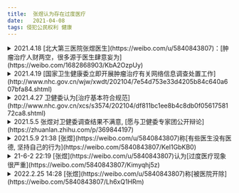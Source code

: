 ```yaml
---
title:  张煜认为存在过度医疗
date:   2021-04-08
tags: 侵犯公民权利 健康
---
```

<details markdown=1><summary markdown='span'>2021.4.18 [北大第三医院张煜医生](https://weibo.com/u/5840843807)：[肿瘤治疗人财两空，很多源于医生肆意妄为](https://weibo.com/1682868903/KbA2OzpUy)</summary>
写给我挚爱的国家和众多的肿瘤患者及家属一请与我一起呼吁，请求国家尽早设立医疗红线，遏制肿瘤治疗中的不良医疗行为

我叫张煜，是北京大学第三医院的一名普通的肿瘤内科医生，民盟成员。近1年多我碰见了很多事，让我经历了纠结和痛苦，也促使我去思考，为什么会出现这样的问题？现在我觉得想明白了，觉得有很多话要说，因此写下这篇文章。  
几乎每个中国人都有这个感觉，国家变得越来越强盛，人民生活水平越来越好，不公平的现象越来越少，体制也变得越来越透明。我们都是其中的受益者，并且为国家的发展和强大而感到骄傲和自豪。  
但是，今天要说的是不好的方面，是关于目前肿瘤治疗中出现的大量不良医疗行为和一些肆无忌惮的医生，以及分析其中的原因和提出解决方式。请想一想，有多少患者罹患肿瘤后时常担心人财两空，谈医院而色变，甚至拒绝去正规医院接受治疗。很多民众心中已经形成了这样的印象：肿瘤治疗不仅费用昂贵而且效果不佳，去了医院医生就是为了赚钱，最后很可能人没了，钱也没了。很遗憾，这种印象并不完全是凭空想象，现实中诸如此类的真实事例不断在发生着，并且每一个真实事例都很可能意味着一个家庭的破碎甚至返贫。  
其实在绝大多数情况下，肿瘤的治疗是不应该会人财两空的，而应该治疗效果比目前更好并且花费更少。那么为什么仍然有这么多人财两空的悲剧发生？实事求是的说，很多是由负责治疗肿瘤的医生造成的。  
我认为，目前医疗最大的问题并不是以药养医，而是监督力度缺乏，导致某些医生肆意妄为，由此而来的不良医疗行为伤害了患者的利益，是导致医患纠纷增加的重要因素，同时这也是导致普通民众认为看病难看病贵的重要原因。部分医生作恶的后果由全体国民一同承受，这非常不公平。  
我无法接受无辜的患者因为医生的不良医疗行为死亡率升高甚至直接导致死亡，无论如何，都必须写下这篇文章并公布于众：阐述目前的肿瘤治疗乱象和提出可能的解决方式，呼吁国家重视和进行监管。  

## 第一部分：当前肿瘤治疗中的乱象  
肿瘤患者是非常大的群体，2020年中国新发癌症患者457万人，死亡人数达300万，死亡率居高不下，发病率仍在上升。为什么死亡率如此之高？除了常见的诊断时已处于较晚的分期，基于我亲眼所见，我有理由相信这是因为不规范甚至错误的诊疗导致的，其中有相当比例的患者支出了不必要的昂贵花费，并且有一定比例的患者因为不规范甚至错误的诊疗而死亡。虽然这个比例没有具体统计也很难统计，但很可能超出我们的想象。可以说，神州大地血泪斑斑，而更值得我们深思的是，直到现在，很少人发声谴责这种违反医生职业道德的行为。  
我以自己的职业生涯作为担保承诺以下陈述的真实性：  
在过去1年多时间里，仅仅我自己就遇到了几十家医院超过百例的肿瘤患者接受了不当甚至错误的治疗，即明显违背了肿瘤界公认基本原则的治疗，其中部分是非常恶劣的行为，后续会举例阐述。这些不良医疗行为无一例外的导致患者的花费大幅度增加，并对患者带来伤害和痛苦，甚至有部分患者因此死亡。而且所涉及的不仅是普通的地方医院，还包括多家三甲医院的肿瘤医生，甚至是北京、上海、广州、天津和重庆等地区都有一些医生在肿瘤治疗中有明显的不端行为。更有甚者，高度怀疑有的科室制定了统一的策略，不遵从最权威的肿瘤治疗指南（中国CSCO指南、美国NCCN指南或欧洲ESMO指南），对肿瘤患者故意不采用标准治疗方案而改用其它方案，并且有充分证据表明这种方案更改对患者是有害无利，因为会增加患者的经济花费、毒副反应甚至死亡率。以致于我怀疑，可能有高达1/5以上的患者被更改了标准治疗方案，当然，小错就更多。  
坦率地说，胡乱更改标准治疗方案可谓肿瘤治疗中危害最大的一种行为。很多抗肿瘤药物本身非常好，却被一些医生甚至三甲医院医生滥用。出现这种情况的根本原因是两方面：一是专业知识不足，一是经济利益所致。以下均为临床实例：  
1、 有医生在对胃癌和肠癌患者进行术后辅助化疗时，用洛铂替代标准的奥沙利铂，用雷替曲塞和被淘汰的去氧氟鸟苷替代标准的5-Fu类药物。有充分的证据表明这种行为会造成复发转移率不同程度的升高。  
2、 有医生在对肠癌根治术后III期患者时，没有任何指证就在化疗基础上加用贝伐珠单抗/西妥昔单抗，甚至加上没有被批准用于治疗肠癌的安罗替尼或阿帕替尼。有充分证据表明此类患者只应该接受标准双药化疗，胡乱增加靶向治疗会造成复发转移率轻度增加，死亡率增加。  
3、 有医生在对明确不需要化疗的患者时，比如I期肠癌或者IIA期dMMR肠癌、IA期胃癌患者，故意夸大病情并采用辅助化疗。有证据提示这样做只能给患者带来伤害，甚至可能增加复发转移风险。  
4、 有医生在胃癌和肠癌的术前化疗中，不选择最有把握的治疗方案，而选择疗效差的方案甚至采用错误的方案，比如对肠癌患者使用多西紫杉醇化疗，对胃癌患者使用培美曲塞化疗。  
5、 有医生甚至直接摈弃标准治疗方案，完全不对患者进行知情告知和商量，想怎么治疗就怎么治疗，比如鼻咽癌应该外放疗的更改为粒子治疗，肠癌单发肝转移应该手术的更改为射频消融或介入，不应该手术的强行手术。  
6、 有医生滥用PD-1抑制剂，在胃癌术后、胰腺癌术后、肠癌术后、胆管癌术后的明确不需要进行PD-1抑制剂治疗的患者，错误的告知患者可以明显增加疗效，从而诱导这些患者进行PD-1抑制剂治疗。  
7、 其它种种现象不胜枚举，比如强行要求患者做术后不需要的热灌注化疗，给不需要的患者预防性注射长效升白针，等等。  
医生这行确实不容易，工作辛苦，压力大，收入与付出往往不相称，但我认为这些绝不是作恶的理由。按照医疗原则和相关法律要求，执业医生不允许胡乱更改标准方案，给予患者尽可能正确的治疗不是医生对患者的恩赐，而是医生的责任和义务。仅仅因为患者和家属的医学知识薄弱、法律意识淡薄和医疗官司维权不易，很多医生有不良医疗行为却不必承受后果，甚至毫无麻烦。这些医生利用自己的优势地位和权力来伤害患者，显然是非常不对的行为。三甲医院的专科医生应该是最让患者信任和放心的，这也是作为医生的荣耀，但是很遗憾目前并没有成为现实。  

## 第二部分：发生不良医疗行为的原因  
（1） 缺乏监管。这是最重要的原因，医生也是人，也会犯错。但有不少医生以“个体化治疗”为幌子，随意更改和制定治疗方案，美其名曰是为了提高疗效，实际却都是为了一己之私。而我们赫然发现，对这种行为目前竟然没有有效管制。如果没有监管，真的会有相当比例的医生把患者的治疗改得更贵更差，更有甚者，一些医生就是完全不顾患者死活，榨取最大利益，并且还不必因此受到惩罚。这就是医疗矛盾最深的根源之一。如果缺乏监管，有些医生必然会将自己的利益凌驾于患者的利益之上。  
（2） 部分医生的无知和贪婪。让人不敢置信的是，有的医生真的是为了钱可以置患者生命于不顾。有的时候是明知道更改患者的标准治疗方案是错的，但就是为了获取利益而进行更改，或让完全不需要治疗的肿瘤患者进行治疗，这类情况临床上屡见不鲜。  
（3） 患者作为弱势群体，往往只能选择相信医生而难以了解到治疗错误，甚至即使知道治疗错误却也无力反抗。给卫健委的投诉往往被打回医院自行处理，于是只能诉诸于法律，但是法律程序的复杂繁琐和高昂花费，往往使受到伤害的患者望而却步。一些收入本身偏低的患者，因病致贫，更加难以负担维权的高额花费。  
系统性滥用医生职权、违反诊疗原则获取利益同时对患者造成严重损害的行为，会让很多好医生、年轻医生觉得失望和心凉，辛苦工作为患者生命付出努力的医生赚取的收入远远低于这些做出不良医疗行为的医生，这公平么？我相信国家不会对此视若无睹。。  
目前的医疗制度也存在问题：医生与患者的根本利益存在不一致，有时甚至是相反的。尤其在肿瘤治疗领域，更是如此。也就是说：如果医生全心全意为患者着想，一切都从患者利益出发，医生会很苦且很穷。反过来：如果医生完全不在乎患者，一切从自身利益出发，医生会得到丰厚的回报，有时甚至超过普通人的想象。  
多年之前，当我后知后觉地发现这个事实之后，我默然了很久，并且第一次产生对医生这个职业产生了质疑甚至一丝厌恶。我希望医疗行业更高尚，医生更值得尊敬。  
一些医生可以很好的识别出临床上哪些是不能得罪的患者，哪些是没有能力反抗的患者。让人无比愤怒的是，不少经济不太宽裕的患者满怀希望从外地城镇甚至农村去一线城市三甲医院求医，碰见了无良医生，然后被医生告知采用的是专为患者制定的个体化方案，疗效好，只是贵了些，诱骗患者服从并进行治疗。结果往往是花费急剧的升高且死亡率随之升高。明摆着是医生的贪欲和私心作祟而做出这种无耻的事情，却偏要冠冕堂皇，肆意榨取患者的血汗。我仿佛能听见有些不良医生得意洋洋的笑声，患者的巨额花费变成变成了这些医生的豪宅豪车、香车美酒  
这就是目前最大的、继续改变的肿瘤医疗的不公平现状。  
解决方案：  
我反复认真的思索了很久，要治疗医疗乱象着实不易，但我觉得以下四点是最重要的方式。  
（1） 法律的支持，依法治理医疗乱象，这是最重要的一点。目前患者通过法律维权确实太难，国家是否可以新增关于医疗纠纷的补充条款，也就是快速处理程序：当明确医生将不符合说明书及指南、临床规范的错误药物或其它治疗方式用于患者，并且没有详细准确的的知情同意时，直接由法院判定医生失职，并快速进行经济赔偿。如此一来，患者的维权显著的缩短时间并简单易行，可以直接震慑医疗不良行为。  
（2） 加强监管体系。如果能解决第一条，那么就可以考虑建立不良医疗行为登记制度，一经发现，终身登记。并且可以制定例如发生3次则直接暂停医生执业资格或者永久吊销之类的细则。甚至可以考虑建立主治医生-科主任及院长负责制，从而敦促各个医院不再仅仅比拼临床和科研实力，还要非常重视防范不良医疗行为的发生。  
（3） 推进同行监督机制。是否可以选择部分专业水平高和职业道德过硬的医生进行定期审核，严查潜在的错误并及时改正。坦率说，很多地方医院对肿瘤的知识水平确实很落后，需要更正和进步。  
（4） 向民众普及正确知识。很多医学基本原则其实并不难懂。医生在做出不良医疗行为的时候，势必需要尝试扭曲患者的观念，灌输给患者错误的信息。但如果患者已经明白了是怎么回事，就会闲着增加不良医生作恶的难度。我国有很多治疗肿瘤的医生（很多是外科医生）对抗肿瘤药物的使用缺乏基本的认知，并且态度散漫，盲目自信，专业性差得一塌糊涂。诸如上述所说，我曾见过使用多西紫杉醇治疗肠癌的外科医生，猜测是该医生觉得多西紫杉醇治疗胃癌都很好用，那么肯定可以治疗恶性程度更小的肠癌，所以予以应用，但实际上多西紫杉醇治疗肠癌完全无效。就是这样，用了错误的药物甚至导致了严重后果。患者依旧没有能力反抗不了了之，一是因为走法院程序太过于简单，二是后续治疗还需要在医院进行，不敢得罪医生。  
因此恳请国家通过各种方式设立红线并严格监督执行：任何明确违规且损伤患者生命权益的不良医疗行为，必须从重从快处罚。（个人认为这是改善医疗质量的最为重要的一条，只有这条红线开展并严格执行，才能保护患者安全，减少医患纠纷，是民众之福。我甚至觉得都不需要DRGS系统控费，只要医生治病是以患者为中心，鉴于国家已经为民众下调了众多抗肿瘤药物的价格，只要医生不为了自身利益乱花钱，患者和医保的支出将会显著下降）。  

## 第三部分案例分析：一位医生怎样让患者花费增加十倍并且更早死亡  
　我们来看看一例典型的医疗不良行为。这位医生其实我写过，很多人已经知晓，上海知名三甲医院的普外科医生陆巍医生。他和蔼可亲，说的话令很多患者觉得很有道理，但是很遗憾，实际上述只是表现，行为败坏和道德沦丧。治疗的多位患者都是以赚取利益为首要目的。  
他收治了一位晚期胃癌AFP阳性的患者，虽然该类型少见，但根据诊疗规范也应当按照普通胃癌治疗。通常胃癌的一线治疗、二线治疗和三线治疗花费并不高，国家都可以报销。但是陆医生并不满足，结果就是这位患者的生存期明显缩短，花费比常规治疗高了10倍以上，积蓄全无并欠下十多万债务。我们来看看这位L医生是怎么做的。  
（1） 让患者进行NGS测序：2万左右的花费。L医生给患者采用的NGS是目前认为最不可靠的抽血检验，而不是可靠性更高的肿瘤活检组织检测。也就是说，做完的NGS结果几乎没有任何参考价值，按照常规应该将患者诊断时使用的胃镜病理组织切片进行检测更准确，需要患者回当地取标本。但陆医生非常着急，毅然决定先抽血测了再说。  
（2） 采用奇葩的二线治疗方案：培美曲塞、安罗替尼、奥沙利铂、卡培他滨和他莫昔芬联合治疗，这是LL医生自己生搬硬造出的前所未有的胃癌治疗方案。任何一个知晓肿瘤药物治疗基本知识的医生都知道，这个方案完全不合理。标准的胃癌二线化疗是紫杉类方案，目前认为这是最可能有效的治疗方案之一，并且花费较低。但强行改成上述奇葩方案后花费急剧升高，并且完全无效。  
（3） 向患者推荐无效、昂贵、不合法的NKT治疗：每次治疗费用多达3万。目前临床都认为NKT治疗对晚期肿瘤几乎完全无效，因此国家三令五申禁止NKT治疗收费，仅限于免费的临床研究。而陆医生想尽办法诱导患者家属接受该治疗，告诉患者和家属会有很好效果，使得他们借钱去进行这种治疗，最终人财两空。要知道，这些钱都是患者的血汗钱，要1年多才能存下3万元。患者和家属为了看病，每次去上海只能住地下室尽量省钱，并且抱着控制和治愈疾病的希望，满怀感激的给L医生送去特产。结果，L医生是怎么回报的？  
（4） 滥用辅助用药：L医生开具了很多辅助药物，诸如日达仙之类。当然日达仙本身是不错的药物，但是确实不适合用于经济不宽裕的患者，性价比太低。  
结果就是患者被吃干抹净，当钱花完之后实在筹不到钱，陆医生就开始不闻不问，直至患者去世，生存时间很短，尽管AFP阳性胃癌的预后确实更差，但如果采用标准二线治疗很可能生存期更长，花费是要低非常多。  
需要说明的是：我只写L医生，并不是因为没有其它医生这样做，甚至实际上有我认为更恶劣的案例，只是因为第一证据不足，第二我的压力过大。我有自己的工作和家庭，有儿有女，得罪的医生越多压力就越大，我的妻子、母亲反复要求我不要再指责这类黑暗的事件，但我确实忍不住，如果国家不严加管制，一定会有无辜的患者因此失去生命。  
我想请求各位类似的医生，行行好，别再干这种事了，这不是医生该干的事，患者的命也是命，你们这种行为引起了我的家庭矛盾，我会非常头痛。  

## 第四部分：期望  
平心而论，国家在不断的改善和净化医疗环境，4+7带量采购降低药价，增加医生诊疗工作收费，提高医生待遇，这些都非常好的重要举措。假如国家不降低很多肿瘤治疗药物价格，那滥用情况肯定会更加猖狂。这是一种釜底抽薪的聪明举措，但确实还不够。我期望着国家正本清源，整治不良的医疗行为。希望以后医生都能够遵守肿瘤治疗的基本规范，以患者为中心进行治疗。  
监管、监管、监管。医疗行业一日无有效监管，坑害患者甚至铤而走险的医生便一日不能消除。请国家有关部门予以重视，在医疗行业，这才是最重要的事，也是民众最期盼的事。  
作为医生，最重要的一个素质便是珍视每一位患者的生命。虽然我们无法把患者等同于自己的家人，但是我们应当认识到患者生命的宝贵，需要认真地对待每一位患者，尽力完成医生的天职，救死扶伤。新冠时期有多少医护人员毅然前往最高危的地区救治病人，他/她们才是我辈的榜样，而不是那些靠着不良医疗行为赚得盆满钵满的医生，对他们应当唾弃。  
还有，我以前曾说过，我期盼的是公平的医疗，对患者公平，对医生也公平。医生全心全意治疗患者，以治愈患者为荣，患者能够理解、配合和体谅医生，达到最好的治疗效果。这何愁医患关系不能好转？损害医患关系的，并不是我所指出医疗中的错误，而恰恰是那些对患者做出不良医疗行为的医生，他们才是罪魁祸首。只有遏制这些行为并依法惩处其中恶劣的行为，让每位医生好好看病，我相信，我们医生必然能够获得患者更大的信任和真正的尊敬。  
我希望人人都能发声，如果每个人都畏惧遭受报复，都对这种糟糕的行为视而不见，甚至认为事不关已，那就大错特错。最终受伤的不是一个人，而是我们每个人乃至我们的后代。  
呼唤监管，依法治疗医疗乱象，保护患者。这是国家应该做的事。希望国家规范医疗行为，严厉打击不良医疗行为。而且是请尽快，刻不容缓。只有这样，每个人才可以放心地走进医院，而不怕遭受不公平对待。我非常希望将来在一个更好的医疗环境中工作，医生的工作重心始终是救治患者而非其他，医生和患者相互善待，共同对抗疾病。  
我希望更多的人看到这篇文章，并引起共鸣。每个人都应该知道什么是对，什么是错？  
我希望自己努力发出的这点声音，能够得到更多的支持。星星之火，可以燎原。  
我希望我们国家的医疗成为世界最好的医疗典范。  
张煜 2021年4月18日
</details>

<details markdown=1><summary markdown='span'>2021.4.19 [国家卫生健康委立即开展肿瘤治疗有关网络信息调查处置工作](http://www.nhc.gov.cn/wjw/xwdt/202104/7e54d753e33d4205b84c640a607bfa84.shtml)</summary>
关注到“北医三院肿瘤内科医生反映肿瘤治疗黑幕”有关网络信息后，我委高度重视，立即组织对有关情况和反映的问题进行调查核实。相关问题一经查实，将依法依规严肃处理，绝不姑息。相关情况将及时向社会公布。

下一步，我委将持续推进肿瘤诊疗管理工作，进一步健全管理制度规范体系，加大监督指导力度，确保相关要求落实到位，着力提升肿瘤诊疗规范化水平，维护人民群众健康权益。
</details>

<details markdown=1><summary markdown='span'>2021.4.27 卫健委认为[治疗基本符合规范](http://www.nhc.gov.cn/xcs/s3574/202104/df811bc1ee8b4c8db0f0561758172ca8.shtml)</summary>
中央广播电视总台央视评论记者:  
最近我们看到网上流传的关于北医三院肿瘤内科医生反映肿瘤治疗黑幕的消息，请问国家卫健委对这个事情有没有调查结果？下一步你们怎样进一步规范肿瘤治疗？2021-04-27 11:03:57

焦雅辉:  
感谢您的提问，我们关注到网上这一消息之后对此高度重视，一方面和北医三院取得联系，请北医三院和医生联系，并请医生给我们提供更多详细的信息，对于其中反映的问题进行调查核实。对于其中明确提到的、具有明确指向的青海患者的情况，我们也组织国家癌症中心和国内相关领域的权威专家，对病例整个治疗的过程进行专家和同行的评议，经过专家和同行的评议，认为整个治疗过程当中，治疗的原则还是基本符合规范的，至于其中反映的问题，比如基因测序、基因检测的问题、NK细胞治疗的问题，这个过程当中是否有不当的利益交换，我们也请上海市卫健委进行调查，现在这个调查结果还没有出来。我们要求上海市卫健委在调查的过程当中，如果发现有利益交换和利益输送的违法违规情况，我们绝不护短、绝不回避，将会依法依规，予以严肃处理。  
刚才赫捷院士也提到了，我国对肿瘤的规范化诊疗已经有了一系列的工作安排，也出台了相应的技术规范，包括诊疗规范、诊疗指南、合理用药指导原则，也建立了质控系统，包括行为规范性、药物应用规范性，我们都建立了监测和质控系统。下一步，我们在这些方面将会进一步加大工作力度，特别是围绕落实经国务院同意的六个部门出台的关于促进合理用药的意见，还有去年中央深改委审议的促进合理医疗检查的指导意见，今年我们还要在行业内开展合理检查、合理用药、合理治疗的专项整治行动，其中肿瘤的规范化诊疗是一个重点内容，我们还要加大相应的工作力度。2021-04-27 11:08:04
</details>

<details markdown=1><summary markdown='span'>2021.5.5 张煜对卫健委调查结果不满意, [愿与卫健委专家团公开辩论](https://zhuanlan.zhihu.com/p/369844197)</summary>
请求卫健委给予机会让我和专家团对陆巍医生事件进行辩论，最好在全国媒体公开进行

（前言，以下所有发言均是我作为中国一名普通医生的个人行为，与我所在医院：北医三院无关，我的单位领导对我已经很好。确实，我答应了我的亲人不再发声，原本只想过和谐安定的生活，但现在是忍无可忍，必须发声，对不起。）

首先，我和陆巍医生素不相识、无冤无仇，为什么要反复指责和控诉就是因为我认为他就是医生中的败类，非常卑劣的、对患者敲骨吸髓的那种。经过长时间的努力和奋力一搏，终于被媒体注意，被卫健委重视，我很开心，以为会得到圆满的结局：涉事医生被严肃处理，患者家属得到应有的赔偿，医疗不良行为得到监管。  
但是，卫健委的调查结果就如同当头棒喝，明确的告诉我和所有人：陆巍医生对患者的诊疗原则基本没有问题，有的只是小错。我真的很失望，也有愤怒和担忧，因为这不是一件小事，这是涉及大是大非的问题。假如连陆巍医生这种胡乱的前所未有的五药联合治疗都是不违反原则的治疗，诱骗患者进行血液NGS测序和未经准许的生物免疫治疗都只是小问题。  
我觉得我不需要继续控诉不良医疗行为，反正将来任何肿瘤患者用任何不靠谱的药物都可以说是不违反原则，所谓指南、说明书和临床文献都可以丢到一边，因为不需要参考，医生可以想怎么治疗就怎么治疗，拍脑袋想出的治疗也符合原则。  
在这里，我想请卫健委的领导们想一想，这个结论其实是在为所有的医疗不良行为背书，如此一来，未来中国的肿瘤治疗很可能更没有规范化可言，某些医生更是肆意妄为，医疗不良行为更难被抑制，患病民众的生命权益如何得到保证？  
我认真仔细的思考了，很显然，卫健委的领导并不是肿瘤医学专业人士，做出的判断必须依赖卫健委的权威专家团的意见，而不是某一位医生，这是非常合理的决策。但是，在陆巍事件中，我也同样非常确定，专家团的意见是错误的，关于陆巍医生的治疗方案基本符合医疗原则的结论是个彻头彻尾的谎言。  
因此，我非常诚恳的请求卫健委领导允许我和专家团的全体人员进行一场媒体的公开辩论，主题是关于陆巍医生事件中是否违反医疗原则的问题。医学是科学，不是玄学，不会因为所谓专家团的意见就把黑的能说成白的。这个辩论我觉得很有用，可以向不懂真相的民众和受害患者的女儿马荣解释事情经过，这也是给她的一个交代。  
同时，这也是肿瘤知识科普的很好的机会，可能给非常多的肿瘤患者家属敲响警钟，了解肿瘤治疗中的诊治原则，并注意在诊疗过程中识别出什么样的医生是垃圾医生。  
如果我输了，我请求卫健委吊销我的行医执照，终生剥夺我的行医资格，无怨无悔。  
如果我赢了，我请求卫健委重新更换专家团，并对陆巍事件进行二次审查，期望得到一个更加公平公正的结果。并且，我建议卫健委更换所有专家团成员，因为他们的医学水平和道德水准不足以代表广大医务人员。坦率的说，我唾弃和鄙视他们的这个决定，并且很可能不是我一个医生这么认为。（注意，和专家团的辩论其实都不算是挑战权威，如果卫健委给了我这个机会，我希望专家团好好准备，尽量别输的太惨，千万别用罕见的胃癌类型来解释，因为我这里有足够多的罕见胃癌类型的文献，能够清晰的告诉每一个人，不能按照陆巍医生的方案治疗该类型的患者，并且也很确定存在着效果很可能更好、花费显著下降的治疗方案。我真的很期望能有这个机会，能够摆事实、讲道理，用病例、国内外指南和各种文献告诉专家团，你们错了，所以得改，并且你们应该感到羞愧，和向全体国民道歉）。  
没错，这篇文章，就是我对卫健委的专家团的亮剑，如果还有身为医生的荣誉感，我希望你们能够堂堂正正的回复。  
我真心请求卫健委能够答复和允许这场辩论的发生，因为这非常重要，无论是对于民众还是对于国家。  
除此之外，我会想尽办法赢得更多民众的关注和支持，通过知乎、微信公众号张煜医生等媒体来阐述真相到底是什么。  
请求卫健委正视这一点，以前、现在和将来都有相当多的医疗不良行为的发生，原因就是缺乏监管，许许多多的患者在遭受没有必要的痛苦甚至因此丧失生命。只有重视这一点，这一切才能改善。医疗最重要的就是监管，不能放任医生为了利益而导致医疗不良行为的发生，这会威胁非常多患者的生命安全。  
在这里，我再次呼吁医疗改革，严控医疗不良行为，同时请求更高层领导的关注，事关亿万民众，不可不察。我也请求更多人的关注、理解和支持，只有这样，我国的医疗才会越来越好。
</details>

<details markdown=1><summary markdown='span'>2021.5.9 21:38 [张煜](https://weibo.com/u/5840843807)称[有些医生没有医德, 坚持自己的行为](https://weibo.com/5840843807/KeI1GbKB0)</summary>
这一年多看见的形形色色的癌症患者的治疗，震惊的我无话可说，改变了我的世界观，我从没见过这么多的医生为了利益连脸面都可以不要，坑蒙拐骗的手段都可以用，哪有一点当医生的样子。请记住，我们可是医生。  
真有很多医生够厚脸皮，一边号称指南落后，一边用着早就被指南证实抵低效并淘汰的药物和方案治疗患者，为的是什么？司马昭之心，路人皆知。欺负的就是患者缺乏医学知识。别的行业利用信息差赚钱没什么问题，医学行业用这种信息差赚钱叫做道德沦丧。这样的医生毫无怜悯之心，只有虎狼之欲。  
关于医生的同行保护，我在读书和毕业后都被告知同行之间应该互相保护，任何一个医生的治疗都可能偶有失误，需要理解但尽量不要指出，做好份内事即可，这也可以减少医疗纠纷。我以前好像觉得对，每个医生都可能有无心之失，这很正常，可以理解。但是，当有同行胡乱诊治，随意胡来，甚至不惜损害患者生命。这怎么能继续同行保护，这显然是应该被严厉指责的行为。如果大家都视若无睹习以为常，只能让不良医疗行为的气焰越来越嚣张。  
最近有越来越多的大帽子朝我压过来:污蔑医生、损害医患关系、阻碍医学进步、影响患者治疗、让患者死亡率增高。一条条私信指责我道德败坏、能力不足、胡说八道、骗取流量，总之就是用各种隐晦或直白的方式诋毁，还有说我是西方国家洗脑的反动分子，甚至有的人唆使我挑起和制造事端，真的不胜其烦，怎么这么多别有用心的人，干点正事行不行？  
你们太小瞧一位医生、一个男人的胸襟、气度和承受能力，这种行为只是徒增笑柄。我知道我在做对的事，别说你们发的这些破玩意，就是真的辞职、失去医生资质甚至入狱都不可能让我屈服。有些人恶意揣测我一定会被同事孤立和医院打压，抱歉，让你们失望了，我的医院和同事对我的包容比我预先想象的还要好，大多数人给我的是拥抱和支持，这才是行风。  
我唯一担心的是那些担心和挂念着我的亲人，对这一切都很担忧和害怕，害怕我成为牺牲品和遭遇不幸。请别担心和害怕，我可是在北京，生活的空间到处都是摄像头，没什么可担心的。  
只要我的亲人能够理解我，不要对我的行为进行激烈反对，我就能承受住，不会倒下。  
我一直祈求亲人的原谅，我从没有想过带让你们进入是非漩涡（虽然这已经发生了），也从未想过伤害你们，很对不起。但是我要说一件事:我所做的从来就不是多管闲事，这是我的责任和梦想，请理解。
</details>

<details markdown=1><summary markdown='span'>21-6-2 22:19 [张煜](https://weibo.com/u/5840843807)认为[过度医疗现象很严重](https://weibo.com/5840843807/Kimyqhj5z)</summary>
2021年6月2日   知情同意和一例典型乳腺癌患者病例，我希望大家读完想一想，这位医生做的对么？  
做重大治疗决策前，进行知情同意是非常重要的诊疗环节。详细的交代病情和治疗利弊，可以让患者家属更了解病情，并作出合适的选择。但是，真有很多医生反对详细的知情同意，认为没有时间进行，并且居然认为患者和家属听不懂，只需要医生做决定患者服从即可。这是完全错误的理念，也是引发很多医疗纠纷，增加医患矛盾的原因，都是基于知情同意交代的不够甚至传达了错误的信息。。  
知情同意一定是可以给患者讲明白，至少可以大致讲明白，文盲都没有问题，懂道理就可。很多医生讲不明白是因为自己都不够了解。不少医生去找患者谈术后化疗，别说讲清楚毒性，连化疗的获益都不知道，IIIA期肠癌或IIB期胃癌术后接受化疗，5年生存率提高了多少？有多少医生在临床工作中告诉了患者大致的数据？呵呵，大多数医生只会告诉患者说多打化疗有好处，才能治愈疾病，所以你需要进行。这医生也太好当了。  
我尤其不喜欢的一点就是，有很多医生根本不基于患者的实际病情和经济能力制定治疗方案，只是不断的要求患者按照自己的意愿治疗，但并不告知治疗的获益和风险。患者和家属一头雾水，但又怕耽误治疗，只能服从。因为信息不对称，根本就没有自主选择的权力。

这篇文章，我要传达给术后的患者和家属两个信息就是:  
1. 要问医生最标准的权威指南的治疗方案是什么。如果给予的方案不是，更改的理由是什么。
2. 即使是标准指南方案。其中昂贵的、或者有明显副反应的辅助治疗措施一定要知道能够有多大用处，并自己决定是否接受，而不是仅仅按照医生要求做。（尤其是经济条件有限的患者）。

来看今天一个案例，如附图所示，确实能从文字感受到患者家属的困境和绝望，但如果仔细分析，其实竟然并不需要，这些困境和绝望部分和医生相关。  
这位乳腺癌术后患者，接受了术前和术后的化疗，因her-2阳性接受了赫赛汀治疗，目前完成化疗，在赫赛汀靶向治疗过程中。医生突然告知完成赫赛汀后，要求继续艾瑞妮口服靶向1年，患者家属觉得经济压力很大，反复治疗也很痛苦。  
我们继续分析：

1.医生告诉患者要继续口服艾瑞妮1年是否合适？  
这个药也叫吡咯替尼，是抗HER-2的新型靶向治疗药物，从晚期HER-2阳性的乳腺癌的数据看，效果非常之好，很值得称赞，甚至在术前治疗都有研究证实效果良好。但问题是，目前该药并没有用于乳腺癌术后的证据，类似的药物来那替尼在乳腺癌术后的强化靶向治疗结果证实有效，但仍然不能说明吡咯替尼在术后也会有效  
还在做临床试验，只是有可能是阳性的结果。医生紧紧跟随临床进展，没有问题，哪怕吡咯替尼没有进入术后辅助治疗的临床指南，我都觉得没问题。这种情况才能称为超指南的用药，至少有很多文献支持，和陆医生是完全不一样的。

问题在于，即使如此，我们目前根本不知道艾瑞妮的疗效到底有多少，可是艾瑞妮8600元吃20天，术后全自费，以这患者的家庭条件，适合么？当有钱的乳腺癌患者想尝试，交代清楚病情，这没有任何问题，也就是一种试验性的在术后加用。但是，让这种经济条件的患者接受这种还未经证实的常识性治疗，还是自己掏钱，合适么？  
我们再想一想:如果上述这些信息都告诉这位患者和家属，她们还会接受治疗么？我想很可能不会。请恕我阴暗一些，有的医生知道告诉患者详细信息，患者很可能拒绝接受。于是有的医生干脆选择不仔细说清楚，就只告诉加用了更好，患者不懂，只能选择接受。临床上这种情况太常见了，这例患者其实不算什么。我以前写过的，I期肠癌和IA期肺癌术后患者，不告知真实的详细病情，利用患者求医心理，让患者接受性价比很低甚至不需要的昂贵治疗，导致患者花费巨大甚至死亡率反而增高，这是让人唾弃的行为。   
按照原则和伦理道德，医生有责任依据患者具体的病情和经济能力制定治疗方案，同时交代给患者详细的信息。比如便宜的方案和昂贵方案之间的差异，让患者和家属自行决定，各位医生扪心自问，做到了么？

再继续分析第2点：  
术后赫赛汀治疗。赫赛汀以前是真贵，现在便宜很多且能报销，但是有的穷人还是难以负担。  
目前知道的是乳腺癌术后如果her-2阳性，需要1年的赫赛汀，这是标准。所以给这位患者制定1年的赫赛汀毫无问题。但是如果深入了解，就知道术后1年的赫赛汀和半年赫赛汀差距有，仅仅是减少了大约2.3%的无病生存率。  
那么如果患者经济条件差，负担重，患者不打1年赫赛汀，打半年行不行，或者9个月行不行。我作为医生，认为当然行。患者既然这么穷困，要借钱看病，花费不菲，以后都可能都还不起。这种情况不如早点结束，早点回家过正常生活，心情好一些，不香么？。  
这位乳腺癌的术后患者，还有医保，我不知道为什么花了近20万，原则上有报销，10万以内足够了。临床上有很多患者的花费让我吃惊，我觉得经常是砍一半，一点都不过分，疗效甚至不会有任何下降，我以后也要写。

最后:别的恶性肿瘤的治疗原理和用药原则是一样的，一定要评估患者的经济情况，治疗手段的获益和给患者带来的痛苦，来做出抉择。  
既然很多医生没有很好的履行职责，甚至选择不告知患者详细病情。患者家属应当自己去了解或咨询别的专业医生，选择合适的治疗方式和时间。而我的责任就是继续科普，让越来越多的患者和家属了解真相。

这是任何一位患者生而具有的权利，患病后充分了解并选择合适的治疗方案的权利，而不是一味的任由医生决定，医生必须尊重患者的决定。  
请有的医生多俯下身子，倾听患者的需求。
</details>

<details markdown=1><summary markdown='span'>2022.2.25 14:28 [张煜](https://weibo.com/u/5840843807)称[被医院开除](https://weibo.com/5840843807/Lh6xQ1HRm)</summary>
2022年2月25日 让我感到绝望的一天，我刚刚被医院开除了。  
医院说我违反了职业道德和社会公德，影响了医院声誉，开除了我，甚至不愿意给我辩解的机会。我哪怕再如何恳求，也无济于事。  
阿宝你赢了，你编造的那些毫无证据的造谣诽谤，影响了我的医院，然后医院开除了我，哪怕我有这么多病历证据证明你不停的说谎，也完全没用。  
这些已经不重要。我已经失去了宝贵的工作，我完全无法向我的家人交代，我的家庭已经即将破裂，我已经完了。我对不起我的父母，对不起我的爱人，对不起我的孩子。  
我真的是个好人，也是个好医生。我真的是一心为了患者，我只想尽我的全力去救治和保护患者，仅此而已。  
我以前写的任何发言，除了被迫道歉，都是真的，我敢发誓，这就错了么？这个社会就真的这么容不下我?容不下一位想揭示真相的医生？追求真相难道不是北京大学的传统美德么？我到底做错了什么？  
我从没有想伤害任何人，我只是做了我心中觉得正义的事，但是处罚就是这么严厉，真的让我难以接受。  
我的人生信念和世界观已经崩塌，我对不起这么多爱我的人。  
我已经无路可走，我家可归，我都不知道自己能去哪里？我快承受不住了，为什么会是这样？  
为什么？  
![](1.jpg){:width='300px'}
</details>